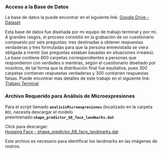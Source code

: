 ### Acceso a la Base de Datos
La base de datos la puede encontrar en el siguiente link:
[Google Drive - Dataset](https://drive.google.com/drive/folders/1rx4j9KAM2fFCCj8baNEVcs0DJPJtlRDI?usp=sharing)

Esta base de datos fue diseñada por mi equipo de trabajo terminal y por mí. A grandes rasgos, el proceso consistió en la grabación de un cuestionario compuesto por seis preguntas: tres destinadas a obtener respuestas verdaderas y tres formuladas para que la persona entrevistada se viera obligada a mentir (las preguntas estaban basadas en situaciones irreales). La base contiene 600 carpetas correspondientes a personas que respondieron con verdades o mentiras, según el cuestionario diseñado por nosotros, de tal forma que la distribución final fue equitativa, pues 300 carpetas contienen respuestas verdaderas y 300 contienen respuestas falsas. Puede encontrar más detalles de este trabajo en el siguiente link: [Trabajo Terminal](https://docs.google.com/document/d/16hTetLZZUSKFGtDPcB0x8-az2sV2lLZD/edit?usp=sharing&ouid=111740883363529665728&rtpof=true&sd=true)

### Archivo Requerido para Análisis de Microexpresiones
Para el script llamado **`analisisMicroexpresiones`** (localizado en la carpeta `BD`), necesita descargar el modelo preentrenado:**`shape_predictor_68_face_landmarks.dat`**  

Click para descargar:  
[Hugging Face - shape_predictor_68_face_landmarks.dat](https://huggingface.co/iEsmeralda/shape_predictor_68_face_landmarks/resolve/main/shape_predictor_68_face_landmarks.dat)

Este archivo es necesario para identificar los landmarks en las imágenes de rostros.
